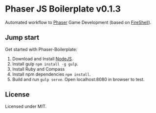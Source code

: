 # Phaser JS Boilerplate v0.1.3

Automated workflow to [Phaser](https://github.com/photonstorm/phaser) Game Development (based on [FireShell](http://getfireshell.com/)).

## Jump start

Get started with Phaser-Boilerplate:

1. Download and Install [NodeJS](http://nodejs.org/).
2. Install gulp ```npm install -g gulp```.
3. Install Ruby and Compass
4. Install npm dependencies ```npm install```.
5. Build and run ```gulp serve```. Open localhost:8080 in browser to test.

## License

Licensed under MIT.
